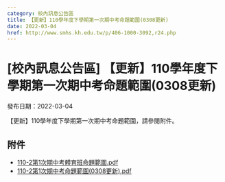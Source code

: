 ```yaml
---
category: 校內訊息公告區
title: 【更新】110學年度下學期第一次期中考命題範圍(0308更新)
date: 2022-03-04
href: http://www.smhs.kh.edu.tw/p/406-1000-3092,r24.php
---
```


# [校內訊息公告區] 【更新】110學年度下學期第一次期中考命題範圍(0308更新)

發布日期：2022-03-04

【更新】110學年度下學期第一次期中考命題範圍，請參閱附件。

## 附件

- [110-2第1次期中考體育班命題範圍.pdf](https://www.smhs.kh.edu.tw/var/file/0/1000/attach/85/pta_2858_7429150_79771.pdf)
- [110-2第1次期中考命題範圍(0308更新).pdf](https://www.smhs.kh.edu.tw/var/file/0/1000/attach/85/pta_2890_7512513_03381.pdf)
